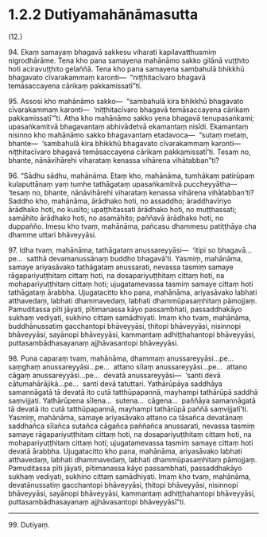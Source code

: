 

# 1.2.2 Dutiyamahānāmasutta




(12.)

94\. Ekaṃ samayaṃ bhagavā sakkesu viharati kapilavatthusmiṃ nigrodhārāme. Tena kho pana samayena mahānāmo sakko gilānā vuṭṭhito hoti aciravuṭṭhito gelaññā. Tena kho pana samayena sambahulā bhikkhū bhagavato cīvarakammaṃ karonti—  “niṭṭhitacīvaro bhagavā temāsaccayena cārikaṃ pakkamissatī”ti.

95\. Assosi kho mahānāmo sakko—  “sambahulā kira bhikkhū bhagavato cīvarakammaṃ karonti—  ‘niṭṭhitacīvaro bhagavā temāsaccayena cārikaṃ pakkamissatī’”ti. Atha kho mahānāmo sakko yena bhagavā tenupasaṅkami; upasaṅkamitvā bhagavantaṃ abhivādetvā ekamantaṃ nisīdi. Ekamantaṃ nisinno kho mahānāmo sakko bhagavantaṃ etadavoca—  “sutaṃ metaṃ, bhante—  ‘sambahulā kira bhikkhū bhagavato cīvarakammaṃ karonti—  niṭṭhitacīvaro bhagavā temāsaccayena cārikaṃ pakkamissatī’ti. Tesaṃ no, bhante, nānāvihārehi viharataṃ kenassa vihārena vihātabban”ti?

96\. “Sādhu sādhu, mahānāma. Etaṃ kho, mahānāma, tumhākaṃ patirūpaṃ kulaputtānaṃ yaṃ tumhe tathāgataṃ upasaṅkamitvā puccheyyātha—  ‘tesaṃ no, bhante, nānāvihārehi viharataṃ kenassa vihārena vihātabban’ti? Saddho kho, mahānāma, ārādhako hoti, no assaddho; āraddhavīriyo ārādhako hoti, no kusīto; upaṭṭhitassati ārādhako hoti, no muṭṭhassati; samāhito ārādhako hoti, no asamāhito; paññavā ārādhako hoti, no duppañño. Imesu kho tvaṃ, mahānāma, pañcasu dhammesu patiṭṭhāya cha dhamme uttari bhāveyyāsi.

97\. Idha tvaṃ, mahānāma, tathāgataṃ anussareyyāsi—  ‘itipi so bhagavā…pe…  satthā devamanussānaṃ buddho bhagavā’ti. Yasmiṃ, mahānāma, samaye ariyasāvako tathāgataṃ anussarati, nevassa tasmiṃ samaye rāgapariyuṭṭhitaṃ cittaṃ hoti, na dosapariyuṭṭhitaṃ cittaṃ hoti, na mohapariyuṭṭhitaṃ cittaṃ hoti; ujugatamevassa tasmiṃ samaye cittaṃ hoti tathāgataṃ ārabbha. Ujugatacitto kho pana, mahānāma, ariyasāvako labhati atthavedaṃ, labhati dhammavedaṃ, labhati dhammūpasaṃhitaṃ pāmojjaṃ. Pamuditassa pīti jāyati, pītimanassa kāyo passambhati, passaddhakāyo sukhaṃ vediyati, sukhino cittaṃ samādhiyati. Imaṃ kho tvaṃ, mahānāma, buddhānussatiṃ gacchantopi bhāveyyāsi, ṭhitopi bhāveyyāsi, nisinnopi bhāveyyāsi, sayānopi bhāveyyāsi, kammantaṃ adhiṭṭhahantopi bhāveyyāsi, puttasambādhasayanaṃ ajjhāvasantopi bhāveyyāsi.

98\. Puna caparaṃ tvaṃ, mahānāma, dhammaṃ anussareyyāsi…pe…  saṃghaṃ anussareyyāsi…pe…  attano sīlaṃ anussareyyāsi…pe…  attano cāgaṃ anussareyyāsi…pe…  devatā anussareyyāsi—  ‘santi devā cātumahārājikā…pe…  santi devā tatuttari. Yathārūpāya saddhāya samannāgatā tā devatā ito cutā tatthūpapannā, mayhampi tathārūpā saddhā saṃvijjati. Yathārūpena sīlena…  sutena…  cāgena…  paññāya samannāgatā tā devatā ito cutā tatthūpapannā, mayhampi tathārūpā paññā saṃvijjatī’ti. Yasmiṃ, mahānāma, samaye ariyasāvako attano ca tāsañca devatānaṃ saddhañca sīlañca sutañca cāgañca paññañca anussarati, nevassa tasmiṃ samaye rāgapariyuṭṭhitaṃ cittaṃ hoti, na dosapariyuṭṭhitaṃ cittaṃ hoti, na mohapariyuṭṭhitaṃ cittaṃ hoti; ujugatamevassa tasmiṃ samaye cittaṃ hoti devatā ārabbha. Ujugatacitto kho pana, mahānāma, ariyasāvako labhati atthavedaṃ, labhati dhammavedaṃ, labhati dhammūpasaṃhitaṃ pāmojjaṃ. Pamuditassa pīti jāyati, pītimanassa kāyo passambhati, passaddhakāyo sukhaṃ vediyati, sukhino cittaṃ samādhiyati. Imaṃ kho tvaṃ, mahānāma, devatānussatiṃ gacchantopi bhāveyyāsi, ṭhitopi bhāveyyāsi, nisinnopi bhāveyyāsi, sayānopi bhāveyyāsi, kammantaṃ adhiṭṭhahantopi bhāveyyāsi, puttasambādhasayanaṃ ajjhāvasantopi bhāveyyāsī”ti.

---

99\. Dutiyaṃ.





